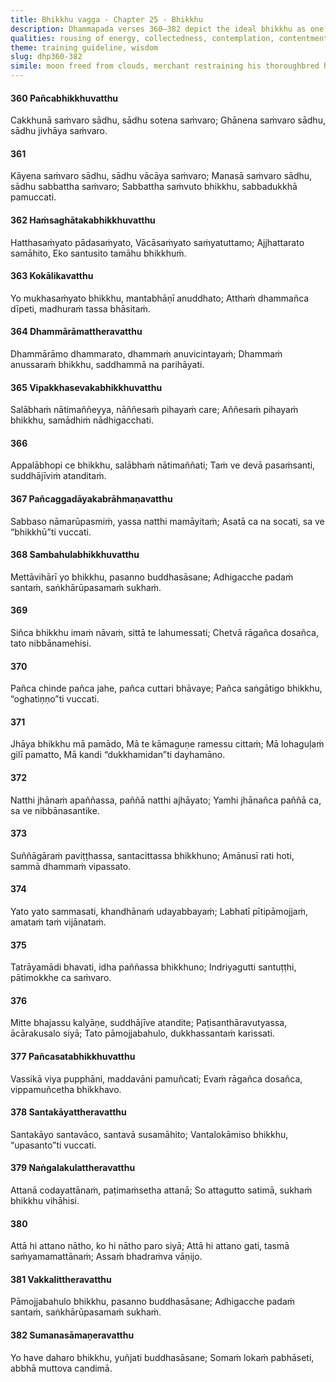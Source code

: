 ```yaml
---
title: Bhikkhu vagga - Chapter 25 - Bhikkhu
description: Dhammapada verses 360–382 depict the ideal bhikkhu as one who restrains the senses, body, speech, and mind, leading to freedom from suffering. Emphasis is placed on mindfulness, inner joy, collectedness, and self-reliance. Through discipline and reflection, the bhikkhu advances towards the peace of Nibbāna, shining like the moon freed from clouds.
qualities: rousing of energy, collectedness, contemplation, contentment, continuous effort, cultivation, discernment, ending, ethical conduct, faith, examination, giving up, learning, liberation, loving-kindness, mindfulness, recognition of impermanence, respect, right speech, self-control, sense restraint, solitude, tranquility, vigour, vision, wisdom, wise attention, anger, attachment, aversion, anxiety, clinging to rules and observances, conceit, contempt, craving, desire, distracted, doubtful, ignorance, immaturity, jealousy, negligence, passion, personal existence, sensual desire, suffering, undiscerning, companionship
theme: training guideline, wisdom
slug: dhp360-382
simile: moon freed from clouds, merchant restraining his thoroughbred horse
---
```


#### 360 Pañcabhikkhuvatthu

Cakkhunā saṁvaro sādhu,
sādhu sotena saṁvaro;
Ghānena saṁvaro sādhu,
sādhu jivhāya saṁvaro.

#### 361

Kāyena saṁvaro sādhu,
sādhu vācāya saṁvaro;
Manasā saṁvaro sādhu,
sādhu sabbattha saṁvaro;
Sabbattha saṁvuto bhikkhu,
sabbadukkhā pamuccati.

#### 362 Haṁsaghātakabhikkhuvatthu

Hatthasaṁyato pādasaṁyato,
Vācāsaṁyato saṁyatuttamo;
Ajjhattarato samāhito,
Eko santusito tamāhu bhikkhuṁ.

#### 363 Kokālikavatthu

Yo mukhasaṁyato bhikkhu,
mantabhāṇī anuddhato;
Atthaṁ dhammañca dīpeti,
madhuraṁ tassa bhāsitaṁ.

#### 364 Dhammārāmattheravatthu

Dhammārāmo dhammarato,
dhammaṁ anuvicintayaṁ;
Dhammaṁ anussaraṁ bhikkhu,
saddhammā na parihāyati.

#### 365 Vipakkhasevakabhikkhuvatthu

Salābhaṁ nātimaññeyya,
nāññesaṁ pihayaṁ care;
Aññesaṁ pihayaṁ bhikkhu,
samādhiṁ nādhigacchati.

#### 366

Appalābhopi ce bhikkhu,
salābhaṁ nātimaññati;
Taṁ ve devā pasaṁsanti,
suddhājīviṁ atanditaṁ.

#### 367 Pañcaggadāyakabrāhmaṇavatthu

Sabbaso nāmarūpasmiṁ,
yassa natthi mamāyitaṁ;
Asatā ca na socati,
sa ve “bhikkhū”ti vuccati.

#### 368 Sambahulabhikkhuvatthu

Mettāvihārī yo bhikkhu,
pasanno buddhasāsane;
Adhigacche padaṁ santaṁ,
saṅkhārūpasamaṁ sukhaṁ.

#### 369

Siñca bhikkhu imaṁ nāvaṁ,
sittā te lahumessati;
Chetvā rāgañca dosañca,
tato nibbānamehisi.

#### 370

Pañca chinde pañca jahe,
pañca cuttari bhāvaye;
Pañca saṅgātigo bhikkhu,
“oghatiṇṇo”ti vuccati.

#### 371

Jhāya bhikkhu mā pamādo,
Mā te kāmaguṇe ramessu cittaṁ;
Mā lohaguḷaṁ gilī pamatto,
Mā kandi “dukkhamidan”ti dayhamāno.

#### 372

Natthi jhānaṁ apaññassa,
paññā natthi ajhāyato;
Yamhi jhānañca paññā ca,
sa ve nibbānasantike.

#### 373

Suññāgāraṁ paviṭṭhassa,
santacittassa bhikkhuno;
Amānusī rati hoti,
sammā dhammaṁ vipassato.

#### 374

Yato yato sammasati,
khandhānaṁ udayabbayaṁ;
Labhatī pītipāmojjaṁ,
amataṁ taṁ vijānataṁ.

#### 375

Tatrāyamādi bhavati,
idha paññassa bhikkhuno;
Indriyagutti santuṭṭhi,
pātimokkhe ca saṁvaro.

#### 376

Mitte bhajassu kalyāṇe,
suddhājīve atandite;
Paṭisanthāravutyassa,
ācārakusalo siyā;
Tato pāmojjabahulo,
dukkhassantaṁ karissati.

#### 377 Pañcasatabhikkhuvatthu

Vassikā viya pupphāni,
maddavāni pamuñcati;
Evaṁ rāgañca dosañca,
vippamuñcetha bhikkhavo.

#### 378 Santakāyattheravatthu

Santakāyo santavāco,
santavā susamāhito;
Vantalokāmiso bhikkhu,
“upasanto”ti vuccati.

#### 379 Naṅgalakulattheravatthu

Attanā codayattānaṁ,
paṭimaṁsetha attanā;
So attagutto satimā,
sukhaṁ bhikkhu vihāhisi.

#### 380

Attā hi attano nātho,
ko hi nātho paro siyā;
Attā hi attano gati,
tasmā saṁyamamattānaṁ;
Assaṁ bhadraṁva vāṇijo.

#### 381 Vakkalittheravatthu

Pāmojjabahulo bhikkhu,
pasanno buddhasāsane;
Adhigacche padaṁ santaṁ,
saṅkhārūpasamaṁ sukhaṁ.

#### 382 Sumanasāmaṇeravatthu

Yo have daharo bhikkhu,
yuñjati buddhasāsane;
Somaṁ lokaṁ pabhāseti,
abbhā muttova candimā.